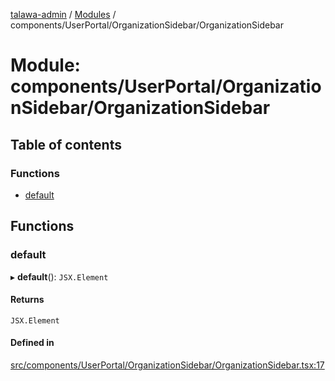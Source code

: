 [talawa-admin](../README.md) / [Modules](../modules.md) / components/UserPortal/OrganizationSidebar/OrganizationSidebar

# Module: components/UserPortal/OrganizationSidebar/OrganizationSidebar

## Table of contents

### Functions

- [default](components_UserPortal_OrganizationSidebar_OrganizationSidebar.md#default)

## Functions

### default

▸ **default**(): `JSX.Element`

#### Returns

`JSX.Element`

#### Defined in

[src/components/UserPortal/OrganizationSidebar/OrganizationSidebar.tsx:17](https://github.com/chandel-aman/talawa-admin/blob/99e6195/src/components/UserPortal/OrganizationSidebar/OrganizationSidebar.tsx#L17)
